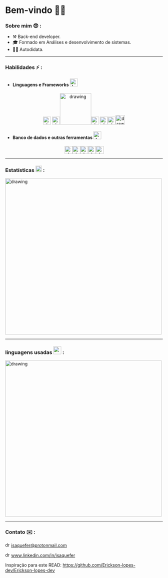 
# Bem-vindo ✌🏿

### Sobre mim  :sunglasses: :  
- ⚒️ Back-end developer.
- 🎓 Formado em Análises e desenvolvimento de sistemas.
- 👨‍💻 Autodidata.
<hr>

### Habilidades ⚡ :

- #### Linguagens e Frameworks <img src="https://cdn1.iconfinder.com/data/icons/internet-security-3/64/x-03-512.png" alt="drawing" width="25"/>
 <center> <img src="https://emojis.slackmojis.com/emojis/images/1450319444/32/python.png" alt="drawing" width="25"/>
 <img src="https://emojis.slackmojis.com/emojis/images/1483054030/1541/django.png?1483054030" alt="drawing" width="25"/><img src="https://www.sqlalchemy.org/img/sqla_logo.png" alt="drawing" width="100"/><img src="https://emojis.slackmojis.com/emojis/images/1450441296/151/javascript.png?" alt="drawing" width="25"/>
 <img src="https://emojis.slackmojis.com/emojis/images/1483052921/1537/vue.png?1483052921" alt="drawing" width="25"/><img src="https://emojis.slackmojis.com/emojis/images/1470343792/719/html5.png?1470343792" alt="drawing" width="25"/><img src="https://emojis.slackmojis.com/emojis/images/1497185511/2411/css.jpg?1497185511" alt="drawing" width="30"/>
</center>

- #### Banco de dados e outras ferramentas <img src="https://emojis.slackmojis.com/emojis/images/1620758692/38043/database.png?1620758692" alt="drawing" width="25"/>
<center><img src="https://emojis.slackmojis.com/emojis/images/1533733488/4439/mysql.png?1533733488" alt="drawing" width="25"/><img src="https://emojis.slackmojis.com/emojis/images/1450470347/198/postgresql.png?1450470347" alt="drawing" width="25"/><img src="https://emojis.slackmojis.com/emojis/images/1581212198/7766/shydocker.png?1581212198" alt="drawing" width="25"/><img src="https://emojis.slackmojis.com/emojis/images/1501021339/341/git.png?1501021339" alt="drawing" width="25"/><img src="https://emojis.slackmojis.com/emojis/images/1551101669/5413/linux.png?1551101669" alt="drawing" width="25"/>
</center>
<hr>

### Estatísticas  <img src="https://cdn3.iconfinder.com/data/icons/e-commerce-and-online-shopping/64/__statistics-256.png" alt="drawing" width="20"/> :
<img src="https://github-readme-stats.vercel.app/api?username=isaquefer&theme=cobalt&show_icons=true)](https://github.com/Erickson-lopes-dev/github-readme-stats" alt="drawing" width="500"/>

<hr>

###  linguagens usadas  <img src="https://img.icons8.com/color/48/000000/statistics.png" width="25" />  :

<img src="https://github-readme-stats.vercel.app/api/top-langs/?username=isaquefer&hide=scss,JavaScript,PowerShell,C++,Td,Tex,Fortran,C&layout=compact&theme=cobalt&title_color=2ED3EA" alt="drawing" width="500"/>

<hr>

### Contato ✉️ :
<img src="https://external-content.duckduckgo.com/ip3/protonmail.com.ico" alt="drawing" width="15"/> isaquefer@protonmail.com

<img src="https://emojis.slackmojis.com/emojis/images/1470343326/711/linkedin.png?1470343326" alt="drawing" width="15"/> www.linkedin.com/in/isaquefer

Inspiração para este READ: https://github.com/Erickson-lopes-dev/Erickson-lopes-dev
